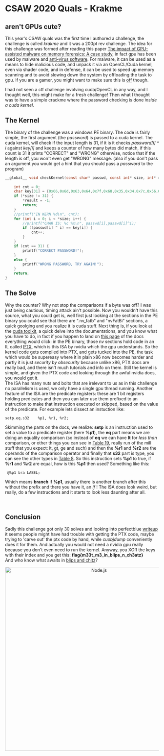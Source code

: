 # CSAW 2020 Quals - Krakme
## aren't GPUs cute?
This year's CSAW quals was the first time I authored a challenge, the challenge is called _krakme_ and it was a 200pt rev challenge. The idea for this challenge was formed after reading this paper [The impact of GPU-assisted malware on memory forensics: A case study](https://www.sciencedirect.com/science/article/pii/S1742287615000559), in fact gpu has been used by malware and [anti-virus software](https://www.tomshardware.com/news/intel-threat-detection-technology-tdt-gpu-offloading,36911.html). For malware, it can be used as a means to hide malicious code, and unpack it via an OpenCL/Cuda kernel, even via shader code, and in defense, it can be used to speed up memory scanning and to avoid slowing down the system by offloading the task to gpu. If you are a gamer, you might want to make sure this is [off](https://getadmx.com/?Category=Windows_10_2016&Policy=Microsoft.Policies.AppHVSI::AppHVSI_AllowVirtualGPU) though. 

I had not seen a ctf challenge involving cuda/OpenCL in any way, and I thought well, this might make for a fresh challenge! Then what I thought was to have a simple crackme where the password checking is done _inside a cuda kernel_. 

## The Kernel
The binary of the challenge was a windows PE binary. The code is fairly simple, the first argument (the _password_) is passed to a cuda kernel. The cuda kernel, will check if the input length is 31, if it is it checks _password[i] ^ i_ against _key[i]_ and keeps a counter of how many bytes did match, if this count is 31 it prints "CORRECT" and "WRONG" otherwise, notice that if the length is off, you won't even get "WRONG" message. (also if you don't pass an argument you would get a hint that you should pass a _password_ to the program)
```c
__global__ void checkKernel(const char* passwd, const int* size, int* result) {
    
    int cnt = 0;
    char key[31] = {0x66,0x6d,0x63,0x64,0x7f,0x68,0x35,0x34,0x7c,0x56,0x67,0x38,0x53,0x64,0x60,0x50,0x72,0x7d,0x7b,0x63,0x67,0x4a,0x78,0x48,0x7b,0x71,0x29,0x7a,0x68,0x67,0x63};
    if (*size != 31) {
        *result = -1;
        return;
    }
    //printf("IN KERN %d\n", cnt);
    for (int i = 0; i < *size; i++) {
        //printf("CHAR IS: %c %x\n", passwd[i],passwd[i]^i);
        if ((passwd[i] ^ i) == key[i]) {
            cnt++;
        }
    }
    if (cnt == 31) {
        printf("CORRECT PASSWORD!");
    }
    else {
        printf("WRONG PASSWORD, TRY AGAIN!");
    }
    return;
}
```
## The Solve
Why the counter? Why not stop the comparisons if a byte was off? I was just being cautious, timing attack ain't possible. Now you wouldn't have this source, what you could get is, well first just looking at the sections in the PE binary you could see that there are ".nv_fatb" and "nvFatBi" sections, a quick goolging and you realize it is cuda stuff. Next thing is, if you look at the [cuda toolkit](https://developer.nvidia.com/cuda-toolkit), a quick delve into the documentations, and you know what you have to do, in fact if you happen to land on [this page](https://docs.nvidia.com/cuda/cuda-binary-utilities/index.html) of the docs everything would click: in the PE binary, those nv sections hold code in an IL called [PTX](https://docs.nvidia.com/cuda/parallel-thread-execution/index.html), which is this ISA by nvidia which the gpu understands. So the kernel code gets compiled into PTX, and gets tucked into the PE, the task which would be supereasy where it in plain x86 now becomes harder and partly it is just _security by obsecurity_ because unlike x86, PTX docs are really bad, and there isn't much tutorials and info on them. Still the kernel is simple, and given the PTX code and looking through the awful nvidia docs, you would get it. <br>
The ISA has many nuts and bolts that are irelevant to us as in this challenge no parallelism is used, we only have a single gpu thread running. Another feature of the ISA are the predicate registers: these are 1 bit registers holding predicates and then you can later use them prefixed to an instruction to make that instruction executed or skipped, based on the value of the predicate. For example lets dissect an instuction like:
 ```
 setp.eq.s32	%p1, %r1, %r2;
 ```
 Skimming the parts on the docs, we realize: **setp** is an instruction used to set a value to a predicate register (here **%p1**), the **eq** part means we are doing an equality comparison (so instead of **eq** we can have **lt** for _less than_ comparison, or other things you can see in [Table 19](https://docs.nvidia.com/cuda/parallel-thread-execution/index.html#integer-and-bit-size-comparisons__operators-for-signed-integer-unsigned-integer-and-bit-size-types), really run of the mill stuff that you expect: lt, gt, ge and such) and then the **%r1** and **%r2** are the operands of the comparison operator and finally that **s32** part is type, you can see the other types in [Table 8](https://docs.nvidia.com/cuda/parallel-thread-execution/index.html#fundamental-types__fundamental-type-specifiers). So this instruction sets **%p1** to true, if **%r1** and **%r2** are equal, how is this **%p1** then used? Something like this:
 ```
  @%p1 bra LABEL;
 ```
 Which means **branch** if **%p1**, usually there is another branch after this without the prefix and there you have it, an _if_ ! The ISA does look weird, but really, do a few instructions and it starts to look less daunting after all.
 
<br>

## Conclusion
Sadly this challenge got only 30 solves and looking into perfectblue [writeup](https://github.com/perfectblue/ctf-writeups/tree/master/2020/csaw-quals-2020/krakme) it seems people might have had trouble with getting the PTX code, maybe trying to 'carve out' the ptx code by hand, while _cuobjdump_ conveniently does it for them. And actually you would not need a nvidia gpu really because you don't even need to run the kernel. Anyway, you XOR the keys with their index and you get this: **flag{m33t_m3_in_blips_n_ch3atz}** <br>
And who know what awaits in [blips and chitz](https://rickandmorty.fandom.com/wiki/Blips_and_Chitz)? 

<p align="center">
    <img
      alt="Node.js"
      src="https://vignette.wikia.nocookie.net/rickandmorty/images/a/a8/Screenshot_69.png/revision/latest?cb=20160919065345"
      width="600"
    />
</p>
